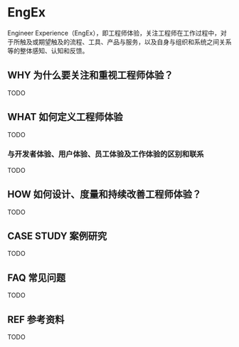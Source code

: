 # EngEx 
Engineer Experience（EngEx），即工程师体验，关注工程师在工作过程中，对于所触及或期望触及的流程、工具、产品与服务，以及自身与组织和系统之间关系等的整体感知、认知和反馈。

## WHY 为什么要关注和重视工程师体验？
TODO

## WHAT 如何定义工程师体验
TODO

### 与开发者体验、用户体验、员工体验及工作体验的区别和联系
TODO

## HOW 如何设计、度量和持续改善工程师体验？
TODO


## CASE STUDY 案例研究 
TODO


## FAQ 常见问题
TODO


## REF 参考资料
TODO
